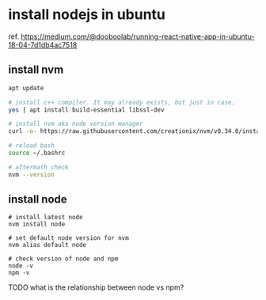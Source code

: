 # install nodejs in ubuntu
ref. https://medium.com/@dooboolab/running-react-native-app-in-ubuntu-18-04-7d1db4ac7518

## install nvm
```bash
apt update

# install c++ compiler. It may already exists, but just in case.
yes | apt install build-essential libssl-dev

# install nvm aka node version manager
curl -o- https://raw.githubusercontent.com/creationix/nvm/v0.34.0/install.sh | bash

# reload bash
source ~/.bashrc

# aftermath check 
nvm --version
```

## install node
```bsah
# install latest node
nvm install node

# set default node version for nvm
nvm alias default node

# check version of node and npm
node -v
npm -v
```
TODO what is the relationship between node vs npm?
